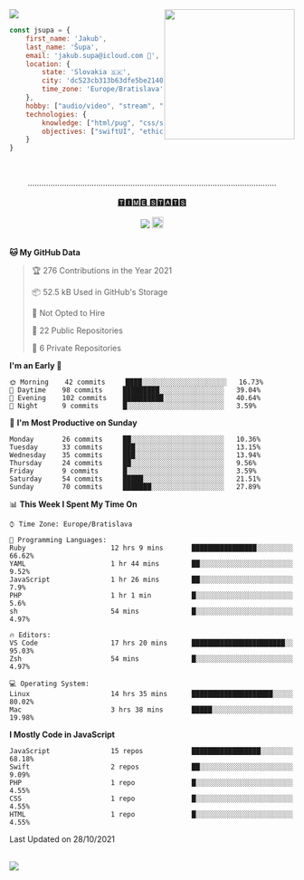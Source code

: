 
<img src="https://creepy-corp.eu/pika-bg.png">
<img align='right' src="https://creepy-corp.eu/pika.gif" width="230">
<br>

```js
const jsupa = {
    first_name: 'Jakub',
    last_name: 'Šupa',
    email: 'jakub.supa@icloud.com 📧',
    location: {
        state: 'Slovakia 🇸🇰',
        city: 'dc523cb313b63dfe5be2140b0c05b3bc',
        time_zone: 'Europe/Bratislava'
    },
    hobby: ["audio/video", "stream", "3D modelling/printing", "crypto (XRP 🤍)", "IoT/DIY", "tech"],
    technologies: {
        knowledge: ["html/pug", "css/scss", "javascript/jquery", "vue/react", "nodejs", "ruby on rails", "php", "pgsql/mysql"],
        objectives: ["swiftUI", "ethical hacking", "boost all knowledge to master class"]
    }
}

  ```

<br>
<p align="center">
.............................................................................................................
<br><br>
<a href="https://wakatime.com/@jsupa">🆃🅸🅼🅴 🆂🆃🅰🆃🆂</a>
<br><br>
<img src="https://visitor-badge.laobi.icu/badge?page_id=jsupa.jsupa">
<a href='https://ko-fi.com/Y8Y246Y0V' target='_blank'>
    <img src="https://img.shields.io/badge/buy%20me%20a%20coffee-donate-yellow.svg" alt="Buy Me A Coffee donate button" height="20px"/>
</a>
<br><br>

<!--START_SECTION:waka-->
**🐱 My GitHub Data** 

> 🏆 276 Contributions in the Year 2021
 > 
> 📦 52.5 kB Used in GitHub's Storage 
 > 
> 🚫 Not Opted to Hire
 > 
> 📜 22 Public Repositories 
 > 
> 🔑 6 Private Repositories  
 > 
**I'm an Early 🐤** 

```text
🌞 Morning    42 commits     ████░░░░░░░░░░░░░░░░░░░░░   16.73% 
🌆 Daytime    98 commits     █████████░░░░░░░░░░░░░░░░   39.04% 
🌃 Evening    102 commits    ██████████░░░░░░░░░░░░░░░   40.64% 
🌙 Night      9 commits      █░░░░░░░░░░░░░░░░░░░░░░░░   3.59%

```
📅 **I'm Most Productive on Sunday** 

```text
Monday       26 commits     ██░░░░░░░░░░░░░░░░░░░░░░░   10.36% 
Tuesday      33 commits     ███░░░░░░░░░░░░░░░░░░░░░░   13.15% 
Wednesday    35 commits     ███░░░░░░░░░░░░░░░░░░░░░░   13.94% 
Thursday     24 commits     ██░░░░░░░░░░░░░░░░░░░░░░░   9.56% 
Friday       9 commits      █░░░░░░░░░░░░░░░░░░░░░░░░   3.59% 
Saturday     54 commits     █████░░░░░░░░░░░░░░░░░░░░   21.51% 
Sunday       70 commits     ███████░░░░░░░░░░░░░░░░░░   27.89%

```


📊 **This Week I Spent My Time On** 

```text
⌚︎ Time Zone: Europe/Bratislava

💬 Programming Languages: 
Ruby                     12 hrs 9 mins       ████████████████░░░░░░░░░   66.62% 
YAML                     1 hr 44 mins        ██░░░░░░░░░░░░░░░░░░░░░░░   9.52% 
JavaScript               1 hr 26 mins        ██░░░░░░░░░░░░░░░░░░░░░░░   7.9% 
PHP                      1 hr 1 min          █░░░░░░░░░░░░░░░░░░░░░░░░   5.6% 
sh                       54 mins             █░░░░░░░░░░░░░░░░░░░░░░░░   4.97%

🔥 Editors: 
VS Code                  17 hrs 20 mins      ███████████████████████░░   95.03% 
Zsh                      54 mins             █░░░░░░░░░░░░░░░░░░░░░░░░   4.97%

💻 Operating System: 
Linux                    14 hrs 35 mins      ████████████████████░░░░░   80.02% 
Mac                      3 hrs 38 mins       █████░░░░░░░░░░░░░░░░░░░░   19.98%

```

**I Mostly Code in JavaScript** 

```text
JavaScript               15 repos            █████████████████░░░░░░░░   68.18% 
Swift                    2 repos             ██░░░░░░░░░░░░░░░░░░░░░░░   9.09% 
PHP                      1 repo              █░░░░░░░░░░░░░░░░░░░░░░░░   4.55% 
CSS                      1 repo              █░░░░░░░░░░░░░░░░░░░░░░░░   4.55% 
HTML                     1 repo              █░░░░░░░░░░░░░░░░░░░░░░░░   4.55%

```



 Last Updated on 28/10/2021
<!--END_SECTION:waka-->

</p><br>
<img src="https://creepy-corp.eu/pika-bg-bottom.png">
